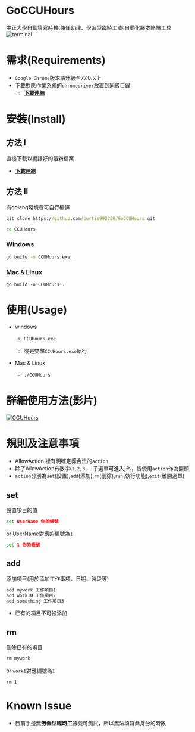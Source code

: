 # GoCCUHours
中正大學自動填寫時數(兼任助理、學習型臨時工)的自動化腳本終端工具
![terminal](https://i.imgur.com/vobpyUl.png)

# 需求(Requirements)
* `Google Chrome`版本請升級至77.0以上
* 下載對應作業系統的`chromedriver`放置到同級目錄
  * [**下載連結**](https://chromedriver.storage.googleapis.com/index.html?path=77.0.3865.40/)

# 安裝(Install) 
## 方法 I
直接下載以編譯好的最新檔案
* [**下載連結**](https://github.com/curtis992250/GoCCUHours/releases)

## 方法 II
有golang環境者可自行編譯
```cmd
git clone https://github.com/curtis992250/GoCCUHours.git

cd CCUHours
```

### Windows
```cmd
go build -o CCUHours.exe .
```

### Mac & Linux
```shell
go build -o CCUHours .
```

# 使用(Usage)
* windows
  * ```cmd
    CCUHours.exe
    ```
  * 或是雙擊`CCUHours.exe`執行

* Mac & Linux
  * ```cmd
    ./CCUHours
    ```

# 詳細使用方法(影片)
[![CCUHours](https://i9.ytimg.com/vi/--TSqVmpRnc/mq3.jpg?sqp=CJW_yewF&rs=AOn4CLBCyr2fsfBI5bfIcPdrefMtEuQZvQ)](https://youtu.be/--TSqVmpRnc "CCUHours")

# 規則及注意事項
* AllowAction 裡有明確定義合法的`action`
* 除了AllowAction有數字(`1,2,3...`子選單可進入)外，皆使用`action`作為開頭
* `action`分別為`set`(設置),`add`(添加),`rm`(刪除),`run`(執行功能),`exit`(離開選單)

## set
設置項目的值
```cmd
set UserName 你的帳號
```
or UserName對應的編號為`1`
```cmd
set 1 你的帳號
```

## add 
添加項目(用於添加工作事項、日期、時段等)
```cmd
add mywork 工作項目1
add work10 工作項目2
add something 工作項目3 
```
* 已有的項目不可被添加


## rm
刪除已有的項目
```cmd
rm mywork
```
or `work1`對應編號為`1`
```cmd
rm 1
```



# Known Issue
* 目前手邊無**勞僱型臨時工**帳號可測試，所以無法填寫此身分的時數